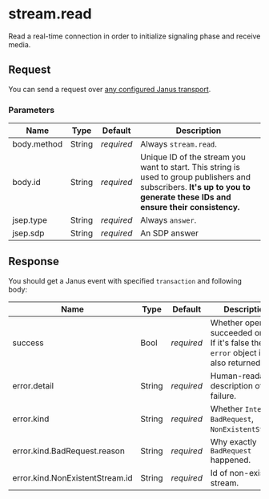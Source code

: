 # stream.read

Read a real-time connection in order to initialize signaling phase and receive media.

## Request

You can send a request over [any configured Janus transport](https://janus.conf.meetecho.com/docs/rest.html).

### Parameters

Name         | Type   | Default    | Description
------------ | ------ | ---------- | -----------
body.method  | String | _required_ | Always `stream.read`.
body.id      | String | _required_ | Unique ID of the stream you want to start. This string is used to group publishers and subscribers. **It's up to you to generate these IDs and ensure their consistency.**
jsep.type    | String | _required_ | Always `answer`.
jsep.sdp     | String | _required_ | An SDP answer

## Response

You should get a Janus event with specified `transaction` and following body:

Name    | Type   | Default    | Description
------- | ------ | ---------- | -----------
success                       | Bool   | _required_ | Whether operation succeeded or not. If it's false then `error` object is also returned.
error.detail                  | String | _required_ | Human-readable description of failure.
error.kind                    | String | _required_ | Whether `Internal`, `BadRequest`, `NonExistentStream`.
error.kind.BadRequest.reason  | String | _required_ | Why exactly `BadRequest` happened.
error.kind.NonExistentStream.id | String | _required_ | Id of non-existent stream.
